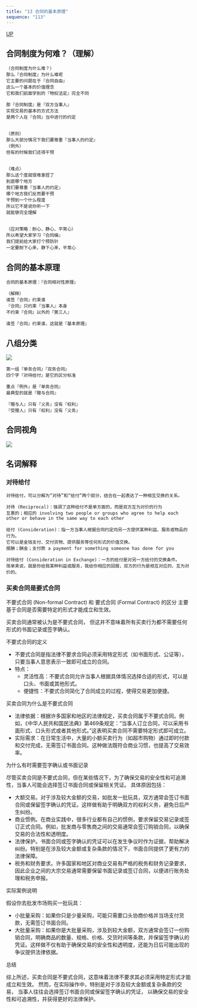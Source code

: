 ```yaml
---
title: "13 合同的基本原理"
sequence: "113"
---
```


[UP](/law/civil-law-index.html)

## 合同制度为何难？（理解）

```text
（合同制度为什么难？）
那么『合同制度』为什么难呢
它主要的问题在于『合同自由』
这么一个基本的价值理念
它和我们前面学到的『物权法定』完全不同

那『合同制度』是『双方当事人』
实现交易的基本的方式方法
是两个人在『合同』当中进行的约定


（原则）
那么大部分情况下我们要尊重『当事人的约定』
（例外）
但有的时候我们还得干预


（难点）
那么这个度就很难拿捏了
到底哪个地方
我们要尊重『当事人的约定』
哪个地方我们反而要干预
干预到一个什么程度
所以它不是说你听一下
就能够完全理解


（应对策略：耐心、静心、平常心）
所以希望大家学习『合同编』
我们提前给大家打个预防针
一定要耐下心来，静下心来，平常心
```

## 合同的基本原理

```text
合同的基本原理：『合同相对性原理』

（解释）
谁签『合同』约束谁
『合同』只约束『当事人』本身
不约束『合同』以外的『第三人』

谁签『合同』约束谁，这就是『基本原理』
```

## 八组分类

![](/assets/images/law/civil/合同-学理分类.svg)

```text
第一组『单务合同』『双务合同』
四个字『对待给付』是它的区分标准

重点『例外』是『单务合同』
最典型的就是『赠与合同』

『赠与人』只有『义务』没有『权利』
『受赠人』只有『权利』没有『义务』
```

## 合同视角

![](/assets/images/law/civil/合同-学理分类-名称视角.svg)




## 名词解释

### 对待给付

```text
对待给付，可以分解为“对待”和“给付”两个部分，结合在一起表达了一种相互交换的关系。

对待 (Reciprocal)：强调了这种给付不是单方面的，而是双方互为对价的行为
互惠的；相应的 involving two people or groups who agree to help each other or behave in the same way to each other

给付 (Consideration)：指一方当事人根据合同约定向另一方提供某种利益、服务或物品的行为。
它可以是金钱支付、交付货物、提供服务等任何形式的价值交换。
报酬；酬金；支付款 a payment for something someone has done for you

对待给付 (Consideration in Exchange)：一方的给付是对另一方给付的交换条件。
简单来说，就是你给我某种利益或服务，我给你相应的回报，双方的行为是相互对应的、互为对价的。
```

### 买卖合同是要式合同

不要式合同 (Non-formal Contract) 和 要式合同 (Formal Contract) 的区分
主要基于合同是否需要特定的形式才能成立和生效。

买卖合同通常被认为是不要式合同，
但这并不意味着所有买卖行为都不需要任何形式的书面记录或签字确认。

不要式合同的定义

- 不要式合同是指法律不要求合同必须采用特定形式（如书面形式、公证等），只要当事人意思表示一致即可成立的合同。
- 特点：
  - 灵活性高：不要式合同允许当事人根据具体情况选择合适的形式，可以是口头、书面或其他形式。
  - 便捷性：不要式合同简化了合同成立的过程，使得交易更加便捷。

买卖合同为什么是不要式合同

- 法律依据：根据许多国家和地区的法律规定，买卖合同属于不要式合同。例如，《中华人民共和国民法典》第469条规定：“当事人订立合同，可以采用书面形式、口头形式或者其他形式。”这表明买卖合同不需要特定形式即可成立。
- 实际需求：在日常生活中，大量的小额买卖行为（如超市购物）通过即时付款和交付完成，无需签订书面合同。这种做法既符合商业习惯，也提高了交易效率。

为什么有时需要签字确认或书面记录

尽管买卖合同是不要式合同，但在某些情况下，为了确保交易的安全性和可追溯性，当事人可能会选择签订书面合同或保留相关凭证。
具体原因包括：


- 大额交易。对于涉及较大金额的交易，如批发一批玩具，双方通常会签订书面合同或保留签字确认的凭证。这样做有助于明确双方的权利义务，避免日后产生纠纷。
- 商业惯例。在商业实践中，很多行业都有自己的惯例，要求保留交易记录或签订正式合同。例如，批发商与零售商之间的交易通常会签订购销合同，以确保交易的合法性和透明度。
- 法律保护。书面合同或签字确认的凭证可以在发生争议时作为证据，帮助解决纠纷。特别是在涉及较大金额或复杂条款的情况下，书面合同提供了更有力的法律保障。
- 税务和财务要求。许多国家和地区对商业交易有严格的税务和财务记录要求，因此企业之间的大宗交易通常需要保留书面记录或签订合同，以便进行账务处理和税务申报。

实际案例说明

假设你去批发市场购买一批玩具：

- 小批量采购：如果你只是少量采购，可能只需要口头协商价格并当场支付货款，无需签订书面合同。
- 大批量采购：如果你是大批量采购，涉及到较大金额，双方通常会签订一份购销合同，明确商品的数量、规格、价格、交货时间等条款，并保留签字确认的凭证。这样做不仅有助于确保交易的安全性和透明度，还能为日后可能出现的争议提供法律依据。

总结

综上所述，买卖合同是不要式合同，这意味着法律不要求其必须采用特定形式才能成立和生效。
然而，在实际操作中，特别是对于涉及较大金额或复杂条款的交易，
当事人往往会选择签订书面合同或保留签字确认的凭证，
以确保交易的安全性和可追溯性，并获得更好的法律保护。
